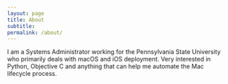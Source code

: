 ```yaml
---
layout: page
title: About
subtitle:
permalink: /about/
---
```


I am a Systems Administrator working for the Pennsylvania State University who primarily deals with macOS and iOS deployment. Very interested in Python, Objective C and anything that can help me automate the Mac lifecycle process.
